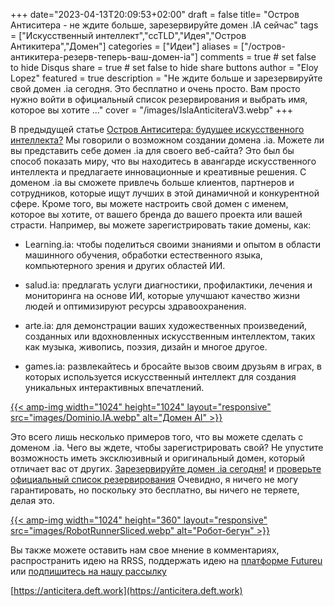 +++
date="2023-04-13T20:09:53+02:00"
draft = false
title= "Остров Антиситера - не ждите больше, зарезервируйте домен .IA сейчас"
tags = ["Искусственный интеллект","ccTLD","Идея","Остров Антикитера","Домен"]
categories = ["Идеи"]
aliases = ["/остров-антикитера-резерв-теперь-ваш-домен-ia"]
comments = true # set false to hide Disqus
share = true # set false to hide share buttons
author = "Eloy Lopez"
featured = true
description = "Не ждите больше и зарезервируйте свой домен .ia сегодня. Это бесплатно и очень просто. Вам просто нужно войти в официальный список резервирования и выбрать имя, которое вы хотите ..."
cover = "/images/IslaAnticiteraV3.webp"
+++

В предыдущей статье [Остров Антиситера: будущее искусственного интеллекта?](https://deft.work/ru/blog/2023/04/03/%D0%BE%D1%81%D1%82%D1%80%D0%BE%D0%B2-%D0%B0%D0%BD%D1%82%D0%B8%D0%BA%D0%B8%D1%82%D0%B5%D1%80%D0%B0-%D0%B1%D1%83%D0%B4%D1%83%D1%89%D0%B5%D0%B5-%D0%B8%D1%81%D0%BA%D1%83%D1%81%D1%81%D1%82%D0%B2%D0%B5%D0%BD%D0%BD%D0%BE%D0%B3%D0%BE-%D0%B8%D0%BD%D1%82%D0%B5%D0%BB%D0%BB%D0%B5%D0%BA%D1%82%D0%B0/) Мы говорили о возможном создании домена .ia. Можете ли вы представить себе домен .ia для своего веб-сайта? Это был бы способ показать миру, что вы находитесь в авангарде искусственного интеллекта и предлагаете инновационные и креативные решения. С доменом .ia вы сможете привлечь больше клиентов, партнеров и сотрудников, которые ищут лучших в этой динамичной и конкурентной сфере. Кроме того, вы можете настроить свой домен с именем, которое вы хотите, от вашего бренда до вашего проекта или вашей страсти. Например, вы можете зарегистрировать такие домены, как:

- Learning.ia: чтобы поделиться своими знаниями и опытом в области машинного обучения, обработки естественного языка, компьютерного зрения и других областей ИИ.

- salud.ia: предлагать услуги диагностики, профилактики, лечения и мониторинга на основе ИИ, которые улучшают качество жизни людей и оптимизируют ресурсы здравоохранения.

- arte.ia: для демонстрации ваших художественных произведений, созданных или вдохновленных искусственным интеллектом, таких как музыка, живопись, поэзия, дизайн и многое другое.

- games.ia: развлекайтесь и бросайте вызов своим друзьям в играх, в которых используется искусственный интеллект для создания уникальных интерактивных впечатлений.

[{{< amp-img width="1024" height="1024" layout="responsive" src="images/Dominio.IA.webp" alt="Домен AI" >}}](https://docs.google.com/spreadsheets/d/1y-aLEKfQySJeDgZd4QeHa57G9P9Pp4mqWhLJSqxcB0o/edit?usp=sharing)

Это всего лишь несколько примеров того, что вы можете сделать с доменом .ia. Чего вы ждете, чтобы зарегистрировать свой? Не упустите возможность иметь эксклюзивный и оригинальный домен, который отличает вас от других. [Зарезервируйте домен .ia сегодня!](https://docs.google.com/forms/d/e/1FAIpQLScj1paIvOUbqugD76fKncZ65ZOqL-f5bILycZComuxKhJeRPg/viewform?usp=sf_link) и [проверьте официальный список резервирования](https://docs.google.com/spreadsheets/d/1y-aLEKfQySJeDgZd4QeHa57G9P9Pp4mqWhLJSqxcB0o/edit?usp=sharing) Очевидно, я ничего не могу гарантировать, но поскольку это бесплатно, вы ничего не теряете, делая это.

[{{< amp-img width="1024" height="360" layout="responsive" src="images/RobotRunnerSliced.webp" alt="Робот-бегун" >}}](https://docs.google.com/spreadsheets/d/1y-aLEKfQySJeDgZd4QeHa57G9P9Pp4mqWhLJSqxcB0o/edit?usp=sharing)

Вы также можете оставить нам свое мнение в комментариях, распространить идею на RRSS, поддержать идею на [платформе Futureu](https://futureu.europa.eu/processes/Digital/f/15/proposals/27592?locale=es) или [подпишитесь на нашу рассылку](https://docs.google.com/forms/d/e/1FAIpQLSeptFS3-XMVTeBFQzDEl1O55hkXhtOgYmMSEfpLLJk11UZEOA/viewform?usp=sf_link)

[https://anticitera.deft.work](https://anticitera.deft.work)